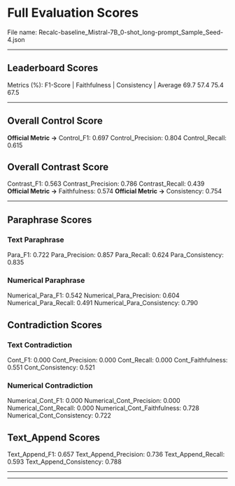 # Full Evaluation Scores

File name: Recalc-baseline_Mistral-7B_0-shot_long-prompt_Sample_Seed-4.json


---

## Leaderboard Scores

Metrics (%): F1-Score | Faithfulness | Consistency | Average
                69.7        57.4          75.4        67.5

---

## Overall Control Score

**Official Metric ->** Control_F1: 0.697
Control_Precision: 0.804
Control_Recall: 0.615

## Overall Contrast Score

Contrast_F1: 0.563
Contrast_Precision: 0.786
Contrast_Recall: 0.439
**Official Metric ->** Faithfulness: 0.574
**Official Metric ->** Consistency: 0.754

---


## Paraphrase Scores


### Text Paraphrase

Para_F1: 0.722
Para_Precision: 0.857
Para_Recall: 0.624
Para_Consistency: 0.835


### Numerical Paraphrase

Numerical_Para_F1: 0.542
Numerical_Para_Precision: 0.604
Numerical_Para_Recall: 0.491
Numerical_Para_Consistency: 0.790


## Contradiction Scores


### Text Contradiction

Cont_F1: 0.000
Cont_Precision: 0.000
Cont_Recall: 0.000
Cont_Faithfulness: 0.551
Cont_Consistency: 0.521


### Numerical Contradiction

Numerical_Cont_F1: 0.000
Numerical_Cont_Precision: 0.000
Numerical_Cont_Recall: 0.000
Numerical_Cont_Faithfulness: 0.728
Numerical_Cont_Consistency: 0.722


## Text_Append Scores

Text_Append_F1: 0.657
Text_Append_Precision: 0.736
Text_Append_Recall: 0.593
Text_Append_Consistency: 0.788

---


---

